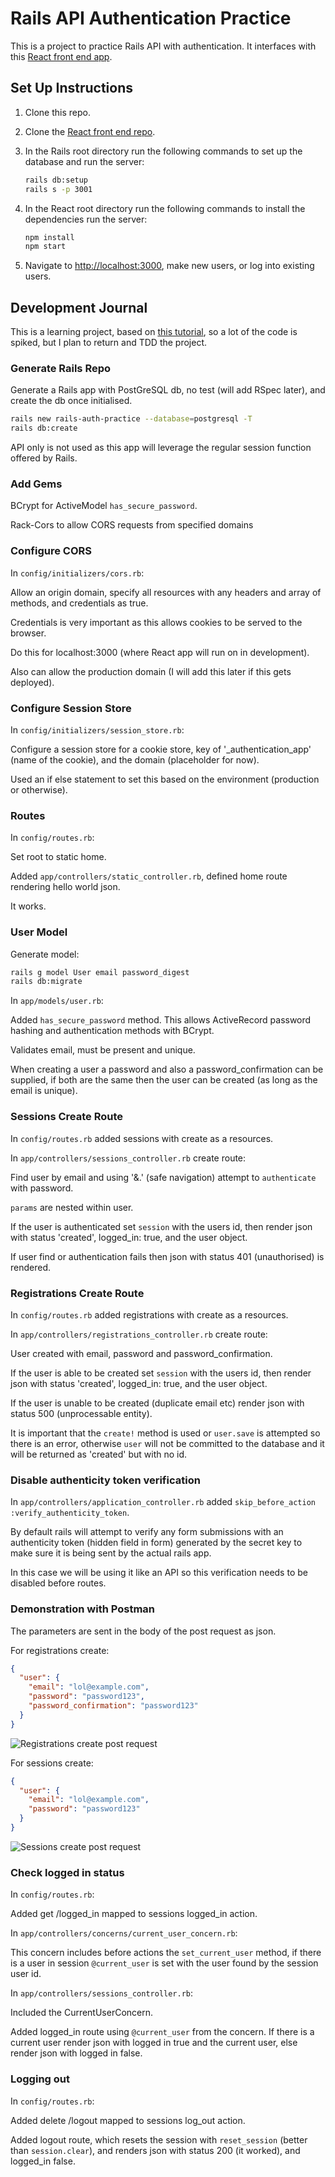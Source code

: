 # Rails API Authentication Practice

This is a project to practice Rails API with authentication. It interfaces with this [React front end app](https://github.com/hturnbull93/react-auth-practice).

## Set Up Instructions

1. Clone this repo.
2. Clone the [React front end repo](https://github.com/hturnbull93/react-auth-practice).
3. In the Rails root directory run the following commands to set up the database and run the server:

    ```bash
    rails db:setup
    rails s -p 3001
    ```

4. In the React root directory run the following commands to install the dependencies run the server:

    ```bash
    npm install
    npm start
    ```

5. Navigate to <http://localhost:3000>, make new users, or log into existing users.

## Development Journal

This is a learning project, based on [this tutorial](https://www.youtube.com/playlist?list=PLgYiyoyNPrv_yNp5Pzsx0A3gQ8-tfg66j), so a lot of the code is spiked, but I plan to return and TDD the project.

### Generate Rails Repo

Generate a Rails app with PostGreSQL db, no test (will add RSpec later), and create the db once initialised.

```bash
rails new rails-auth-practice --database=postgresql -T
rails db:create
```

API only is not used as this app will leverage the regular session function offered by Rails.

### Add Gems

BCrypt for ActiveModel `has_secure_password`.

Rack-Cors to allow CORS requests from specified domains

### Configure CORS

In `config/initializers/cors.rb`:

Allow an origin domain, specify all resources with any headers and array of methods, and credentials as true.

Credentials is very important as this allows cookies to be served to the browser.

Do this for localhost:3000 (where React app will run on in development).

Also can allow the production domain (I will add this later if this gets deployed).

### Configure Session Store

In `config/initializers/session_store.rb`:

Configure a session store for a cookie store, key of '_authentication_app' (name of the cookie), and the domain (placeholder for now).

Used an if else statement to set this based on the environment (production or otherwise).

### Routes

In `config/routes.rb`:

Set root to static home.

Added `app/controllers/static_controller.rb`, defined home route rendering hello world json.

It works.

### User Model

Generate model:

```bash
rails g model User email password_digest
rails db:migrate
```

In `app/models/user.rb`:

Added `has_secure_password` method. This allows ActiveRecord password hashing and authentication methods with BCrypt.

Validates email, must be present and unique.

When creating a user a password and also a password_confirmation can be supplied, if both are the same then the user can be created (as long as the email is unique).

### Sessions Create Route

In `config/routes.rb` added sessions with create as a resources.

In `app/controllers/sessions_controller.rb` create route:

Find user by email and using '&.' (safe navigation) attempt to `authenticate` with password.

`params` are nested within user.

If the user is authenticated set `session` with the users id, then render json with status 'created', logged_in: true, and the user object.

If user find or authentication fails then json with status 401 (unauthorised) is rendered.

### Registrations Create Route

In `config/routes.rb` added registrations with create as a resources.

In `app/controllers/registrations_controller.rb` create route:

User created with email, password and password_confirmation.

If the user is able to be created set `session` with the users id, then render json with status 'created', logged_in: true, and the user object.

If the user is unable to be created (duplicate email etc) render json with status 500 (unprocessable entity).

It is important that the `create!` method is used or `user.save` is attempted so there is an error, otherwise `user` will not be committed to the database and it will be returned as 'created' but with no id.

### Disable authenticity token verification

In `app/controllers/application_controller.rb` added `skip_before_action :verify_authenticity_token`.

By default rails will attempt to verify any form submissions with an authenticity token (hidden field in form) generated by the secret key to make sure it is being sent by the actual rails app.

In this case we will be using it like an API so this verification needs to be disabled before routes.

### Demonstration with Postman

The parameters are sent in the body of the post request as json.

For registrations create:

```json
{
  "user": {
    "email": "lol@example.com",
    "password": "password123",
    "password_confirmation": "password123"
  }
}
```

![Registrations create post request](images/Postman-registrations-create.png)

For sessions create:

```json
{
  "user": {
    "email": "lol@example.com",
    "password": "password123"
  }
}
```

![Sessions create post request](images/Postman-sessions-create.png)

### Check logged in status

In `config/routes.rb`:

Added get /logged_in mapped to sessions logged_in action.

In `app/controllers/concerns/current_user_concern.rb`:

This concern includes before actions the `set_current_user` method, if there is a user in session `@current_user` is set with the user found by the session user id.

In `app/controllers/sessions_controller.rb`:

Included the CurrentUserConcern.

Added logged_in route using `@current_user` from the concern. If there is a current user render json with logged in true and the current user, else render json with logged in false.

### Logging out

In `config/routes.rb`:

Added delete /logout mapped to sessions log_out action.

Added logout route, which resets the session with `reset_session` (better than `session.clear`), and renders json with status 200 (it worked), and logged_in false.
